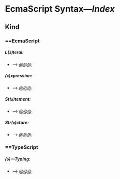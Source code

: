 # EcmaScript Syntax—*Index*

## Kind

### ==EcmaScript
##### *L(`i`)teral*:
-   –> [@@@](./kind/i--literal.md)

##### *(`e`)xpression*:
-   –> [@@@](./kind/e--expr.md)

##### *St(`a`)tement*:
-   –> [@@@](./kind/a--statem.md)

##### *Str(`u`)cture*:
-   –> [@@@](./kind/u---struct.md)

### ==TypeScript
##### *(`o`)—Typing*:
-   –> [@@@](./kind/o--typing.md)